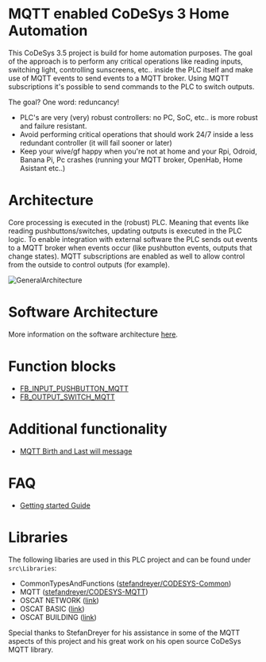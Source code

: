 # MQTT enabled CoDeSys 3 Home Automation
This CoDeSys 3.5 project is build for home automation purposes. The goal of the approach is to perform any critical operations like reading inputs, switching light, controlling sunscreens, etc.. inside the PLC itself and make use of MQTT events to send events to a MQTT broker. Using MQTT subscriptions it's possible to send commands to the PLC to switch outputs. 

The goal? One word: reduncancy!
- PLC's are very (very) robust controllers: no PC, SoC, etc.. is more robust and failure resistant. 
- Avoid performing critical operations that should work 24/7 inside a less redundant controller (it will fail sooner or later)
- Keep your wive/gf happy when you're not at home and your Rpi, Odroid, Banana Pi, Pc crashes (running your MQTT broker, OpenHab, Home Asistant etc..)

# Architecture
Core processing is executed in the (robust) PLC. Meaning that events like reading pushbuttons/switches, updating outputs is executed in the PLC logic. To enable integration with external software the PLC sends out events to a MQTT broker when events occur (like pushbutton events, outputs that change states). MQTT subscriptions are enabled as well to allow control from the outside to control outputs (for example).

![GeneralArchitecture](./docs/_img/HomeAutomation.GeneralArchitecture.jpg)

# Software Architecture

More information on the software architecture [here](./docs/SoftwareArchitecture.md).

# Function blocks

- [FB_INPUT_PUSHBUTTON_MQTT](./docs/FunctionBlocks/FB_INPUT_PUSHBUTTON_MQTT.md)
- [FB_OUTPUT_SWITCH_MQTT](./docs/FunctionBlocks/FB_OUTPUT_SWITCH_MQTT.md)

# Additional functionality

- [MQTT Birth and Last will message](./docs/MQTT_Birth_and_Last_will_message.md)

# FAQ

- [Getting started Guide](./docs/Getting_started_guide.md)

# Libraries

The following libaries are used in this PLC project and can be found under `src\Libraries`:
- CommonTypesAndFunctions ([stefandreyer/CODESYS-Common](https://github.com/stefandreyer/CODESYS-Common))
- MQTT ([stefandreyer/CODESYS-MQTT](https://github.com/stefandreyer/CODESYS-MQTT))
- OSCAT NETWORK ([link](https://store.codesys.com/oscat-building.html))
- OSCAT BASIC ([link](https://store.codesys.com/oscat-basic.html))
- OSCAT BUILDING ([link](https://store.codesys.com/oscat-network.html))

Special thanks to StefanDreyer for his assistance in some of the MQTT aspects of this project and his great work on his open source CoDeSys MQTT library.


